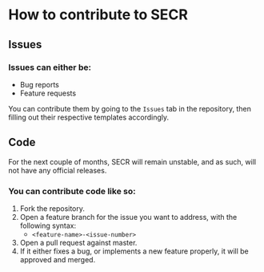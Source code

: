 # How to contribute to SECR

## Issues

### Issues can either be:

- Bug reports
- Feature requests

You can contribute them by going to the `Issues` tab in the repository, then filling out their respective templates accordingly.

## Code

For the next couple of months, SECR will remain unstable, and as such, will not have any official releases.

### You can contribute code like so:

1. Fork the repository.
2. Open a feature branch for the issue you want to address, with the following syntax:
   - `<feature-name>-<issue-number>`
3. Open a pull request against master.
4. If it either fixes a bug, or implements a new feature properly, it will be approved and merged. 

